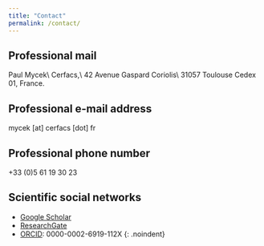 ```yaml
---
title: "Contact"
permalink: /contact/
---
```


## Professional mail

Paul Mycek\\
Cerfacs,\\
42 Avenue Gaspard Coriolis\\
31057 Toulouse Cedex 01, France.

## Professional e-mail address

mycek \[at\] cerfacs \[dot\] fr

## Professional phone number

+33 (0)5 61 19 30 23

## Scientific social networks

* [Google Scholar](https://scholar.google.com/citations?user=yzl1AKUAAAAJ)
* [ResearchGate](https://www.researchgate.net/profile/Paul_Mycek)
* [ORCID](http://orcid.org/0000-0002-6919-112X): 0000-0002-6919-112X
{: .noindent}
